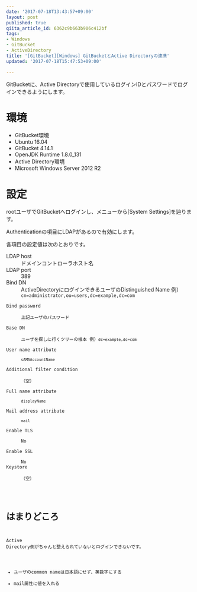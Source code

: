```yaml
---
date: '2017-07-18T13:43:57+09:00'
layout: post
published: true
qiita_article_id: 6362c9b663b906c412bf
tags:
- Windows
- GitBucket
- ActiveDirectory
title: '[GitBucket][Windows] GitBucketとActive Directoryの連携'
updated: '2017-07-18T15:47:53+09:00'

---
```

GitBucketに、Active Directoryで使用しているログインIDとパスワードでログインできるようにします。  
  
# 環境  
  
- GitBucket環境  
 - Ubuntu 16.04  
 - GitBucket 4.14.1  
 - OpenJDK Runtime 1.8.0_131  
- Active Directory環境  
 - Microsoft Windows Server 2012 R2  
  
  
# 設定  
  
rootユーザでGitBucketへログインし、メニューから[System Settings]を辿ります。  
  
Authenticationの項目にLDAPがあるので有効にします。  
  
各項目の設定値は次のとおりです。  
  
<dl>  
<dt>LDAP host</dt>  
<dd>ドメインコントローラホスト名</dd>  
<dt>LDAP port</dt>  
<dd>389</dd>  
<dt>Bind DN</dt>  
<dd>ActiveDirectoryにログインできるユーザのDistinguished Name 例）<code>cn=administrator,ou=users,dc=example,dc=com </dd>  
<dt>Bind password</dt>  
<dd>上記ユーザのパスワード</dd>  
<dt>Base DN</dt>  
<dd>ユーザを探しに行くツリーの根本 例）<code>dc=example,dc=com</code></dd>  
<dt>User name attribute</dt>  
<dd><code>sAMAAccountName</code></dd>  
<dt>Additional filter condition</dt>  
<dd>（空）</dd>  
<dt>Full name attribute</dt>  
<dd><code>displayName</code></dd>  
<dt>Mail address attribute</dt>  
<dd><code>mail</code></dd>  
<dt>Enable TLS</dt>  
<dd>No</dd>  
<dt>Enable SSL</dt>  
<dd>No</d>  
<dt>Keystore</dt>  
<dd>（空）</d>  
</dl>  
  
# はまりどころ  
  
Active Directory側がちゃんと整えられていないとログインできないです。  
  
- ユーザのcommon nameは日本語にせず、英数字にする  
- mail属性に値を入れる  
